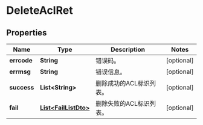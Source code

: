 
# DeleteAclRet

## Properties
Name | Type | Description | Notes
------------ | ------------- | ------------- | -------------
**errcode** | **String** | 错误码。 |  [optional]
**errmsg** | **String** | 错误信息。 |  [optional]
**success** | **List&lt;String&gt;** | 删除成功的ACL标识列表。 |  [optional]
**fail** | [**List&lt;FailListDto&gt;**](FailListDto.md) | 删除失败的ACL标识列表。 |  [optional]



